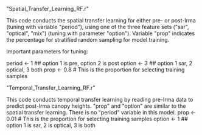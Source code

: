"Spatial_Transfer_Learning_RF.r"

This code conducts the spatial transfer learning for either pre- or post-Irma (tuning with variable "period"), using one of the three feature sets ("sar", "optical", "mix") (tuning with parameter "option").
Variable "prop" indicates the percentage for stratified random sampling for model training.

Important parameters for tuning:

period <- 1 ## option 1 is pre, option 2 is post
option <- 3 ## option 1 sar, 2 optical, 3 both
prop <- 0.8 # This is the proportion for selecting training samples

"Temporal_Transfer_Learning_RF.r"

This code conducts temporal transfer learning by reading pre-Irma data to predict post-Irma canopy heights. "prop" and "option" are similar to the spatial transfer learning. There is no "period" variable in this model. 
prop <- 0.01 # This is the proportion for selecting training samples
option <- 1 ## option 1 is sar, 2 is optical, 3 is both
